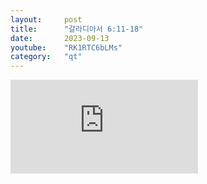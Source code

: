 ```yaml
---
layout:     post
title:      "갈라디아서 6:11-18"
date:       2023-09-13
youtube:    "RK1RTC6bLMs"
category:   "qt"
---
```


<div class="youtube">
    <iframe src="https://www.youtube.com/embed/RK1RTC6bLMs" title="YouTube video player" frameborder="0" allow="accelerometer; autoplay; clipboard-write; encrypted-media; gyroscope; picture-in-picture; web-share" allowfullscreen></iframe>
</div>